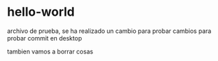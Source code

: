 # hello-world
archivo de prueba, se ha realizado un cambio para probar
cambios para probar commit en desktop

tambien vamos a borrar cosas